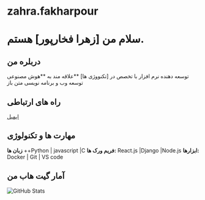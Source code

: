 # zahra.fakharpour
# سلام من [زهرا فخارپور] هستم.

## دربلره من
توسعه دهنده نرم افزار با تخصص در [تکنووژی ها]
**علاقه مند به **هوش مصنوعی توسعه وب و برنامه نویسی متن باز

## راه های ارتباطی
[ایمیل](z.fakharpour437@gmail.com)

## مهارت ها و تکنولوژی
**زبان ها** ++Python | javascript |C
**فریم ورک ها:** React.js |Django |Node.js
**ابزارها:** Docker | Git | VS code

## آمار گیت هاب من
![GitHub Stats](https://github.com/zahrafakharpour/zahra.fakharpour)

